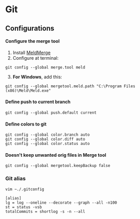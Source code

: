 # Git

## Configurations

#### Configure the merge tool

1. Install [MeldMerge](http://meldmerge.org/)
2. Configure at terminal:
```
git config --global merge.tool meld
```
3. **For Windows**, add this:
```
git config --global mergetool.meld.path "C:\Program Files (x86)\Meld\Meld.exe"
```

#### Define push to current branch
```
git config --global push.default current
```

#### Define colors to git
```
git config --global color.branch auto
git config --global color.diff auto
git config --global color.status auto
```

#### Doesn't keep unwanted orig files in Merge tool
```
git config --global mergetool.keepBackup false
```

### Git alias

```
vim ~./.gitconfig
```

```
[alias]
lg = log --oneline --decorate --graph --all -n100
st = status -vsb
totalCommits = shortlog -s -n --all
```
